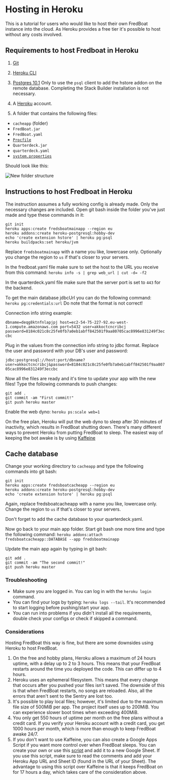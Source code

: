 # Hosting in Heroku
This is a tutorial for users who would like to host their own FredBoat instance into the cloud. As Heroku provides a free tier it's possible to host without any costs involved.

## Requirements to host Fredboat in Heroku

1. [Git](https://www.atlassian.com/git/tutorials/install-git)

2. [Heroku CLI](https://devcenter.heroku.com/articles/heroku-cli)

3. [Postgres 10.1](https://www.enterprisedb.com/downloads/postgres-postgresql-downloads) 
Only to use the `psql` client to add the hstore addon on the remote database. Completing the Stack Builder installation is not necessary.

4. A [Heroku](https://www.heroku.com/) account.

5. A folder that contains the following files:
- `cacheapp` (folder)
- `FredBoat.jar`
- `FredBoat.yaml`
- [`Procfile`](https://fredboat.com/Procfile)
- `Quarterdeck.jar`
- `quarterdeck.yaml`
- [`system.properties`](https://fredboat.com/system.properties)

Should look like this:

![New folder structure](https://i.imgur.com/C0iM37E.png "File Structure")

## Instructions to host Fredboat in Heroku
The instruction assumes a fully working config is already made. Only the necessary changes are included.
Open git bash inside the folder you've just made and type these commands in it:

```
git init
heroku apps:create fredsboatmainapp --region eu
heroku addons:create heroku-postgresql:hobby-dev
echo 'create extension hstore' | heroku pg:psql
heroku buildpacks:set heroku/jvm
```
Replace `fredsboatmainapp` with a name you like, lowercase only. Optionally you change the region to `us` if that's closer to your servers.

In the fredboat.yaml file make sure to set the host to the URL you receive from this command:
`heroku info -s | grep web_url | cut -d= -f2`

In the quarterdeck.yaml file make sure that the server port is set to `443` for the backend.

To get the main database jdbcUrl you can do the following command:
`heroku pg:credentials:url`
Do note that the format is not correct! 

Connection info string example:

`dbname=deqg8ktnfnlapjpj host=ec2-54-75-227-92.eu-west-1.compute.amazonaws.com port=5432 user=akkoctcncribcj password=8184c021c8c25fe0fb7a0eb1abff842501f9aa80705cac8996e831249f3eccbc` 

Plug in the values from the connection info string to jdbc format. Replace the user and password with your DB's user and password:

`jdbc:postgresql://host:port/dbname?user=akkoctcncribcj&password=8184c021c8c25fe0fb7a0eb1abff842501f9aa80705cac8996e831249f3eccbc`

Now all the files are ready and it's time to update your app with the new files!
Type the following commands to push changes:
```
git add .
git commit -am "First commit!"
git push heroku master
```

Enable the web dyno:
`heroku ps:scale web=1`

On the free plan, Heroku will put the web dyno to sleep after 30 minutes of inactivity, which results in FredBoat shutting down. There's many different ways to prevent Heroku from putting FredBoat to sleep. 
The easiest way of keeping the bot awake is by using [Kaffeine](http://kaffeine.herokuapp.com/)

## Cache database
Change your working directory to `cacheapp` and type the following commands into git bash:
```
git init
heroku apps:create fredsboatcacheapp --region eu
heroku addons:create heroku-postgresql:hobby-dev
echo 'create extension hstore' | heroku pg:psql
```
Again, replace fredsboatcacheapp with a name you like, lowercase only. Change the region to `us` if that's closer to your servers.

Don't forget to add the cache database to your quarterdeck.yaml.

Now go back to your main app folder. Start git bash one more time and type the following command:
`heroku addons:attach fredsboatcacheapp::DATABASE --app fredsboatmainapp`

Update the main app again by typing in git bash:
```
git add .
git commit -am "The second commit!"
git push heroku master
```

### Troubleshooting 
- Make sure you are logged in. You can log in with the `heroku login` command.
- You can find your logs by typing: `heroku logs --tail`. It's recommended to start logging before pushing/start your app.
- You can run into problems if you didn't install all the requirements, double check your configs or check if skipped a command.


### Considerations
Hosting FredBoat this way is fine, but there are some downsides using Heroku to host FredBoat.

1. On the free and hobby plans, Heroku allows a maximum of 24 hours uptime, with a delay up to 2 to 3 hours. This means that your FredBoat restarts around the time you deployed the code. This can differ up to 4 hours.
2. Heroku uses an ephemeral filesystem. This means that every change that occurs after you pushed your files isn't saved. The downside of this is that when FredBoat restarts, no songs are reloaded. Also, all the errors that aren't sent to the Sentry are lost too.
3. It's possible to play local files; however, it's limited due to the maximum file size of 500MiB per app. The project itself uses up to 200MiB. You can experience slower boot times when exceeding 400MiB.
4. You only get 550 hours of uptime per month on the free plans without a credit card. If you verify your Heroku account with a credit card, you get 1000 hours per month, which is more than enough to keep FredBoat awake 24/7.
5. If you don't want to use Kaffeine, you can also create a Google Apps Script if you want more control over when FredBoat sleeps. You can create your own or use this [script](https://fredboat.com/heroku_keepawake.gs) and add it to a new Google Sheet. If you use this script, make sure to read the comments and add your Heroku App URL and Sheet ID (found in the URL of your Sheet). The advantage to using this script over Kaffeine is that it keeps FredBoat on for 17 hours a day, which takes care of the consideration above. 
